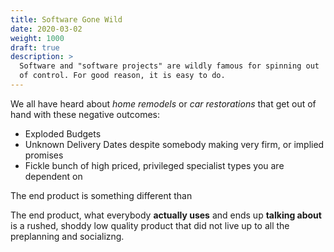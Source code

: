 ```yaml
---
title: Software Gone Wild
date: 2020-03-02
weight: 1000
draft: true
description: >
  Software and "software projects" are wildly famous for spinning out
  of control. For good reason, it is easy to do.
---
```


We all have heard about _home remodels_ or _car restorations_ that get
out of hand with these negative outcomes:

- Exploded Budgets
- Unknown Delivery Dates despite somebody making very firm, or implied
  promises 
- Fickle bunch of high priced, privileged specialist types you are
  dependent on

The end product is something different than 

The end product, what everybody **actually uses** and ends up
**talking about** is a rushed, shoddy low quality product that did not
live up to all the preplanning and socializng.
